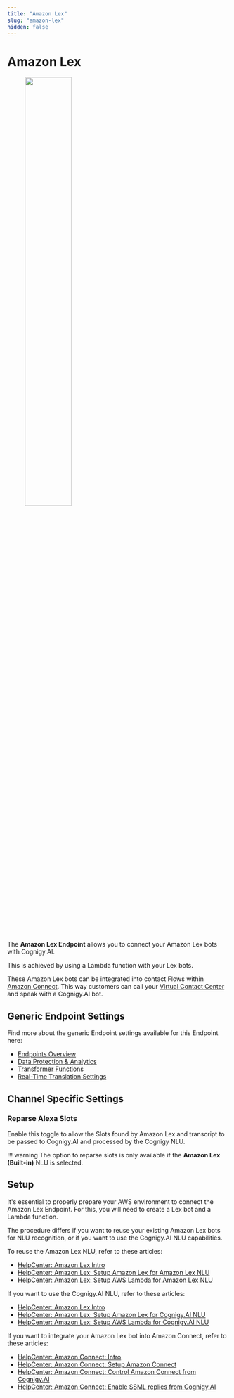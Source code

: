 ```yaml
---
title: "Amazon Lex" 
slug: "amazon-lex" 
hidden: false 
---
```


# Amazon Lex

<figure>
  <img class="image-center" src="../../../../_assets/ai/deploy/endpoint-reference/amazon-lex.jpg" width="50%" />
</figure>

The **Amazon Lex Endpoint** allows you to connect your Amazon Lex bots with Cognigy.AI.

This is achieved by using a Lambda function with your Lex bots.

These Amazon Lex bots can be integrated into contact Flows within [Amazon Connect](https://aws.amazon.com/pm/connect). This way customers can call your [Virtual Contact Center](https://aws.amazon.com/connect/remote-agent) and speak with a Cognigy.AI bot.

## Generic Endpoint Settings

Find more about the generic Endpoint settings available for this Endpoint here:

- [Endpoints Overview](../endpoints/overview.md) 
- [Data Protection & Analytics](../endpoints/data-protection-and-analytics.md)
- [Transformer Functions](../endpoints/transformers/transformers.md)
- [Real-Time Translation Settings](../endpoints/real-time-translation-settings.md)  

## Channel Specific Settings

### Reparse Alexa Slots

Enable this toggle to allow the Slots found by Amazon Lex and transcript to be passed to Cognigy.AI and processed by the Cognigy NLU.

!!! warning
    The option to reparse slots is only available
    if the **Amazon Lex (Built-in)** NLU is selected.

## Setup 

It's essential to properly prepare your AWS environment to connect the Amazon Lex Endpoint. For this, you will need to create a Lex bot and a Lambda function. 

The procedure differs if you want to reuse your existing Amazon Lex bots for NLU recognition, or if you want to use the Cognigy.AI NLU capabilities.  

To reuse the Amazon Lex NLU, refer to these articles: 

- [HelpCenter: Amazon Lex Intro](https://support.cognigy.com/hc/en-us/articles/6229744711964)
- [HelpCenter: Amazon Lex: Setup Amazon Lex for Amazon Lex NLU](https://support.cognigy.com/hc/en-us/articles/6229640404636)
- [HelpCenter: Amazon Lex: Setup AWS Lambda for Amazon Lex NLU](https://support.cognigy.com/hc/en-us/articles/6229644597020)

If you want to use the Cognigy.AI NLU, refer to these articles: 

- [HelpCenter: Amazon Lex Intro](https://support.cognigy.com/hc/en-us/articles/6229744711964)
- [HelpCenter: Amazon Lex: Setup Amazon Lex for Cognigy.AI NLU](https://support.cognigy.com/hc/en-us/articles/6229658502812)
- [HelpCenter: Amazon Lex: Setup AWS Lambda for Cognigy.AI NLU](https://support.cognigy.com/hc/en-us/articles/6229661373084)

If you want to integrate your Amazon Lex bot into Amazon Connect, refer to these articles: 

- [HelpCenter: Amazon Connect: Intro](https://support.cognigy.com/hc/en-us/articles/6229662732444)
- [HelpCenter: Amazon Connect: Setup Amazon Connect](https://support.cognigy.com/hc/en-us/articles/6229664156060)
- [HelpCenter: Amazon Connect: Control Amazon Connect from Cognigy.AI](https://support.cognigy.com/hc/en-us/articles/6229683335196)
- [HelpCenter: Amazon Connect: Enable SSML replies from Cognigy.AI](https://support.cognigy.com/hc/en-us/articles/6229684421916) 